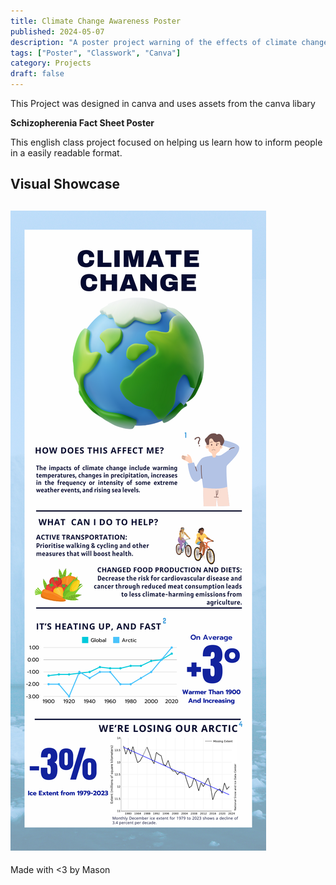 ```yaml
---
title: Climate Change Awareness Poster
published: 2024-05-07  
description: "A poster project warning of the effects of climate change" 
tags: ["Poster", "Classwork", "Canva"]  
category: Projects  
draft: false
---
```

This Project was designed in canva and uses assets from the canva libary

**Schizopherenia Fact Sheet Poster**

This english class project focused on helping us learn how to inform people in a easily readable format.

## Visual Showcase

![1](https://github.com/11ason/Sitefiles/blob/main/2024_English_Climate-Change.png?raw=true)
---

Made with <3 by Mason